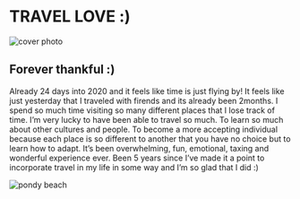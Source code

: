 # TRAVEL LOVE :)
![cover photo](https://res.cloudinary.com/dost68x1y/image/upload/v1579917212/samples/sample/1_ardybn.jpg)

## Forever thankful :)
Already 24 days into 2020 and it feels like time is just flying by! It feels like just yesterday that I traveled with firends and its already been 2months. I spend so much time visiting so many different places that I lose track of time. I’m very lucky to have been able to travel so much. To learn so much about other cultures and people. To become a more accepting individual because each place is so different to another that you have no choice but to learn how to adapt. It’s been overwhelming, fun, emotional, taxing and wonderful experience ever. Been 5 years since I’ve made it a point to incorporate travel in my life in some way and I’m so glad that I did :)

![pondy beach](https://res.cloudinary.com/dost68x1y/image/upload/v1579918337/samples/sample/BeFunky-collage_dmjeci.jpg)
